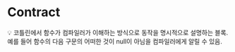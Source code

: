 # Contract

<aside>
💡 코틀린에서 함수가 컴파일러가 이해하는 방식으로 동작을 명시적으로 설명하는 블록.
예를 들어 함수의 다음 구문의 어떠한 것이 null이 아님을 컴파일러에게 알릴 수 있음.

</aside>